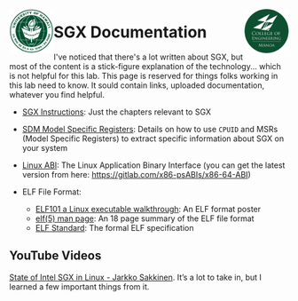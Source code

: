 <img src="https://github.com/Trusted-Execution/.github/blob/main/profile/UHMLogo.png"
     alt="CoE Logo" align="left" height="80" />
<img src="https://github.com/Trusted-Execution/.github/blob/main/profile/CollegeOfEngineering.png"
     alt="CoE Logo" align="right" width="80" />
# SGX Documentation 

I've noticed that there's a lot written about SGX, but most of the content is a stick-figure
explanation of the technology... which is not helpful for this lab.  This page is reserved
for things folks working in this lab need to know.  It sould contain links, uploaded documentation,
whatever you find helpful.

- [SGX Instructions](https://github.com/Trusted-Execution/.github/blob/main/documentation/SGX%20Instructions.pdf):  Just the chapters relevant to SGX
- [SDM Model Specific Registers](https://github.com/Trusted-Execution/.github/blob/main/documentation/SDM_Model_Specific_Registers.pdf):  Details on how to use `CPUID` and MSRs (Model Specific Registers) to extract specific information about SGX on your system
- [Linux ABI](https://github.com/Trusted-Execution/.github/blob/main/documentation/Linux_ABI.pdf): The Linux Application Binary Interface (you can get the latest version from here:  https://gitlab.com/x86-psABIs/x86-64-ABI)

- ELF File Format:
  - [ELF101 a Linux executable walkthrough](https://github.com/Trusted-Execution/.github/blob/main/documentation/elf101.pdf):  An ELF format poster
  - [elf(5) man page](https://github.com/Trusted-Execution/.github/blob/main/documentation/elf.pdf):  An 18 page summary of the ELF file format
  - [ELF Standard](https://github.com/Trusted-Execution/.github/blob/main/documentation/ELF_Format.pdf):  The formal ELF specification
  

## YouTube Videos
[State of Intel SGX in Linux - Jarkko Sakkinen](https://www.youtube.com/watch?v=VeD_eSPFxV0).  It’s a lot to take in, but I learned a few important things from it.
 
